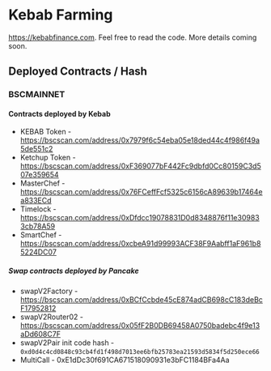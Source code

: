 # Kebab Farming

https://kebabfinance.com. Feel free to read the code. More details coming soon.

## Deployed Contracts / Hash

### BSCMAINNET

#### Contracts deployed by Kebab
- KEBAB Token - https://bscscan.com/address/0x7979f6c54eba05e18ded44c4f986f49a5de551c2
- Ketchup Token - https://bscscan.com/address/0xF369077bF442Fc9dbfd0Cc80159C3d507e359654
- MasterChef - https://bscscan.com/address/0x76FCeffFcf5325c6156cA89639b17464ea833ECd
- Timelock - https://bscscan.com/address/0xDfdcc19078831D0d8348876f11e309833cb78A59
- SmartChef - https://bscscan.com/address/0xcbeA91d99993ACF38F9Aabff1aF961b85224DC07

##### Swap contracts deployed by Pancake
- swapV2Factory - https://bscscan.com/address/0xBCfCcbde45cE874adCB698cC183deBcF17952812
- swapV2Router02 - https://bscscan.com/address/0x05fF2B0DB69458A0750badebc4f9e13aDd608C7F
- swapV2Pair init code hash - `0xd0d4c4cd0848c93cb4fd1f498d7013ee6bfb25783ea21593d5834f5d250ece66`
- MultiCall - 0xE1dDc30f691CA671518090931e3bFC1184BFa4Aa
